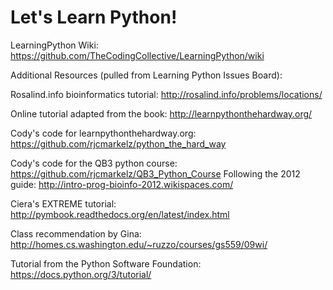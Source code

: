# Let's Learn Python!

LearningPython Wiki: https://github.com/TheCodingCollective/LearningPython/wiki

Additional Resources (pulled from Learning Python Issues Board):

Rosalind.info bioinformatics tutorial:
http://rosalind.info/problems/locations/

Online tutorial adapted from the book:
http://learnpythonthehardway.org/

Cody's code for learnpythonthehardway.org:
https://github.com/rjcmarkelz/python_the_hard_way

Cody's code for the QB3 python course:
https://github.com/rjcmarkelz/QB3_Python_Course
Following the 2012 guide:
http://intro-prog-bioinfo-2012.wikispaces.com/

Ciera's EXTREME tutorial:
http://pymbook.readthedocs.org/en/latest/index.html

Class recommendation by Gina:
http://homes.cs.washington.edu/~ruzzo/courses/gs559/09wi/

Tutorial from the Python Software Foundation:
https://docs.python.org/3/tutorial/
